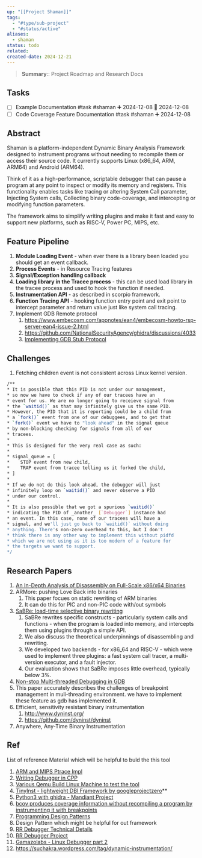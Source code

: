 ```yaml
---
up: "[[Project Shaman]]"
tags:
  - "#type/sub-project"
  - "#status/active"
aliases:
  - shaman
status: todo
related: 
created-date: 2024-12-21
---
```


> **Summary**:: Project Roadmap and Research Docs

## Tasks

- [ ] Example Documentation #task #shaman ➕ 2024-12-08 📅 2024-12-08
- [ ] Code Coverage Feature Documentation #task #shaman ➕ 2024-12-08

## Abstract

Shaman is a platform-independent Dynamic Binary Analysis Framework designed to instrument programs without needing to recompile them or access their source code. It currently supports Linux (x86_64, ARM, ARM64) and Android (ARM64).

Think of it as a high-performance, scriptable debugger that can pause a program at any point to inspect or modify its memory and registers. This functionality enables tasks like tracing or altering System Call parameter, Injecting System calls, Collecting binary code-coverage, and intercepting or modifying function parameters.

The framework aims to simplify writing plugins and make it fast and easy to support new platforms, such as RISC-V, Power PC, MIPS, etc.

## Feature Pipeline

1. **Module Loading Event** - when ever there is a library been loaded you should get an event callback.
2. **Process Events** - in Resource Tracing features
3. **Signal/Exception handling callback**
4. **Loading library in the Tracee process** - this can be used load library in the tracee process and used to hook the function if needed.
5. **Instrumentation API** - as described in scorpio framework.
6. **Function Tracing API** - hooking function entry point and exit point to intercept parameter and return value just like system call tracing.
7. Implement GDB Remote protocol
	1. https://www.embecosm.com/appnotes/ean4/embecosm-howto-rsp-server-ean4-issue-2.html
	2. https://github.com/NationalSecurityAgency/ghidra/discussions/4033
	3. [Implementing GDB Stub Protocol](https://medium.com/swlh/implement-gdb-remote-debug-protocol-stub-from-scratch-1-a6ab2015bfc5)

## Challenges

1. Fetching children event is not consistent across Linux kernel version.

```bash
/**
* It is possible that this PID is not under our management,
* so now we have to check if any of our tracees have an
* event for us. We are no longer going to receieve signal from
* the `waitid()` as that may infinitely give us the same PID.
* However, the PID that it is reporting could be a child from
* a `fork()` event from one of our debuggees, and to get that
* `fork()` event we have to "look ahead" in the signal queue
* by non-blocking checking for signals from all of our
* tracees.
*
* This is designed for the very real case as such:
*
* signal_queue = [
*    STOP event from new child,
*    TRAP event from tracee telling us it forked the child,
* ]
*
* If we do not do this look ahead, the debugger will just
* infinitely loop on `waitid()` and never observe a PID
* under our control.
*
* It is also possible that we got a spurious `waitid()`
* indicating the PID of _another_ [`Debugger`] instance had
* an event. In this case, none of our tracees will have a
* signal, and we'll just go back to `waitid()` without doing
* anything. There's non-zero overhead to this, but I don't
* think there is any other way to implement this without pidfd
* which we are not using as it is too modern of a feature for
* the targets we want to support.
*/
```

## Research Papers

1. [An In-Depth Analysis of Disassembly on Full-Scale x86/x64 Binaries](https://www.usenix.org/system/files/conference/usenixsecurity16/sec16_paper_andriesse.pdf)
2. ARMore: pushing Love Back into binaries
	1. This paper focues on static rewriting of ARM binaries
	1. It can do this for PIC and non-PIC code with/out symbols
3. [SaBRe: load-time selective binary rewriting](https://link.springer.com/content/pdf/10.1007/s10009-021-00644-w.pdf?pdf=button)
	1. SaBRe rewrites specific constructs - particularly system calls and functions - when the program is loaded into memory, and intercepts them using plugins through a simple API.
	1. We also discuss the theoretical underpinnings of disassembling and rewriting.
	1. We developed two backends - for x86_64 and RISC-V - which were used to implement three plugins: a fast system call tracer, a multi-version executor, and a fault injector.
	1. Our evaluation shows that SaBRe imposes little overhead, typically below 3%.
4. [Non-stop Multi-threaded Debugging in GDB](https://s3.amazonaws.com/arena-attachments/309033/6f46f21a0abfe4de8f56468953378dfb.pdf)
  1. This paper accurately describes the challenges of breakpoint management in muli-threading environment. we have to implement these feature as gdb has implemented it.
5. Efficient, sensitivity resistant binary instrumentation
	1. http://www.dyninst.org/
	2. https://github.com/dyninst/dyninst
6. Anywhere, Any-Time Binary Instrumentation


## Ref

List of reference Material which will be helpful to buld the this tool

1. [ARM and MIPS Ptrace Impl](https://github.com/aleden/ptracetricks/blob/main/ptracetricks.cpp)
2. [Writing Debugger in CPP](https://blog.tartanllama.xyz/writing-a-linux-debugger-source-signal/)
3. [Various Qemu Build Linux Machine to test the tool](https://people.debian.org/~aurel32/qemu/)
4. [TinyInst - lightweight DBI Framework by googleprojectzero](https://github.com/googleprojectzero/TinyInst/)**
5. [Python3 with ghidra - Mandiant Project](https://github.com/mandiant/Ghidrathon)
6. [bcov produces coverage information without recompiling a program by instrumenting it with breakpoints](https://bcov.sourceforge.net/)
7. [Programming Design Patterns](https://gameprogrammingpatterns.com/contents.html)
  1. Design Pattern which might be helpful for out framework
8. [RR Debugger Technical Details](https://arxiv.org/pdf/1705.05937.pdf)
9. [RR Debugger Project](https://rr-project.org/)
10. [Gamazolabs - Linux Debugger part 2](https://www.youtube.com/watch?v=6topgTC3-5k&ab_channel=gamozolabs)
11. https://suchakra.wordpress.com/tag/dynamic-instrumentation/